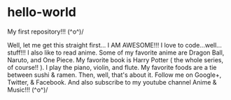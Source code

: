 # hello-world
My first repository!!! \(^o^)/ 

Well, let me get this straight first... I AM AWESOME!!! I love to code...well... stuff!!! I also like to read anime. Some of my favorite anime are Dragon Ball, Naruto, and One Piece. My favorite book is Harry Potter ( the whole series, of course!! ). I play the piano, violin, and flute. My favorite foods are a tie between sushi & ramen. Then, well, that's about it. Follow me on Google+, Twitter, & Facebook. And also subscribe to my youtube channel Anime & Music!!! \(^o^)/
